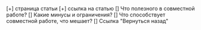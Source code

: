 [+] страница статьи
[+] ссылка на статью 
[] Что полезного в совместной работе?
[] Какие минусы и ограничения?
[] Что способствует совместной работе, что мешает?
[] Ссылка "Вернуться назад"

